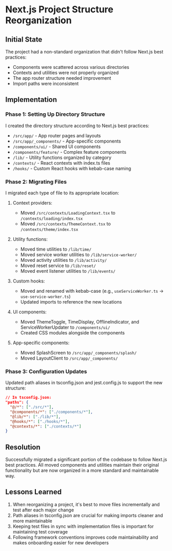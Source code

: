 # Next.js Project Structure Reorganization

## Initial State
The project had a non-standard organization that didn't follow Next.js best practices:
- Components were scattered across various directories
- Contexts and utilities were not properly organized
- The app router structure needed improvement
- Import paths were inconsistent

## Implementation

### Phase 1: Setting Up Directory Structure
I created the directory structure according to Next.js best practices:
- `/src/app/` - App router pages and layouts
- `/src/app/_components/` - App-specific components
- `/components/ui/` - Shared UI components
- `/components/feature/` - Complex feature components
- `/lib/` - Utility functions organized by category
- `/contexts/` - React contexts with index.ts files
- `/hooks/` - Custom React hooks with kebab-case naming

### Phase 2: Migrating Files
I migrated each type of file to its appropriate location:

1. Context providers:
   - Moved `/src/contexts/LoadingContext.tsx` to `/contexts/loading/index.tsx`
   - Moved `/src/contexts/ThemeContext.tsx` to `/contexts/theme/index.tsx`

2. Utility functions:
   - Moved time utilities to `/lib/time/`
   - Moved service worker utilities to `/lib/service-worker/`
   - Moved activity utilities to `/lib/activity/`
   - Moved reset service to `/lib/reset/`
   - Moved event listener utilities to `/lib/events/`

3. Custom hooks:
   - Moved and renamed with kebab-case (e.g., `useServiceWorker.ts` → `use-service-worker.ts`)
   - Updated imports to reference the new locations

4. UI components:
   - Moved ThemeToggle, TimeDisplay, OfflineIndicator, and ServiceWorkerUpdater to `/components/ui/`
   - Created CSS modules alongside the components

5. App-specific components:
   - Moved SplashScreen to `/src/app/_components/splash/`
   - Moved LayoutClient to `/src/app/_components/`

### Phase 3: Configuration Updates
Updated path aliases in tsconfig.json and jest.config.js to support the new structure:
```json
// In tsconfig.json:
"paths": {
  "@/*": ["./src/*"],
  "@components/*": ["./components/*"],
  "@lib/*": ["./lib/*"],
  "@hooks/*": ["./hooks/*"],
  "@contexts/*": ["./contexts/*"]
}
```

## Resolution
Successfully migrated a significant portion of the codebase to follow Next.js best practices. All moved components and utilities maintain their original functionality but are now organized in a more standard and maintainable way.

## Lessons Learned
1. When reorganizing a project, it's best to move files incrementally and test after each major change
2. Path aliases in tsconfig.json are crucial for making imports cleaner and more maintainable
3. Keeping test files in sync with implementation files is important for maintaining test coverage
4. Following framework conventions improves code maintainability and makes onboarding easier for new developers
